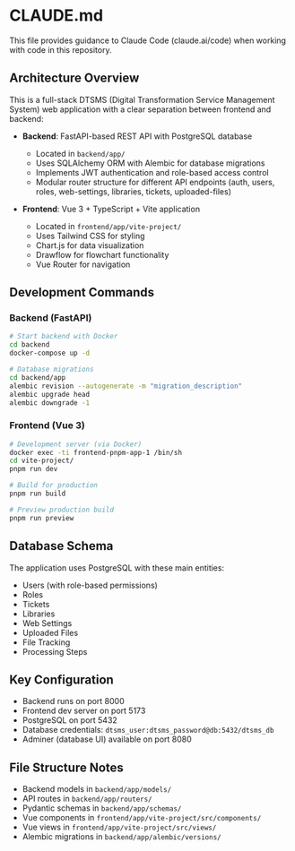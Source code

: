 # CLAUDE.md

This file provides guidance to Claude Code (claude.ai/code) when working with code in this repository.

## Architecture Overview

This is a full-stack DTSMS (Digital Transformation Service Management System) web application with a clear separation between frontend and backend:

- **Backend**: FastAPI-based REST API with PostgreSQL database
  - Located in `backend/app/`
  - Uses SQLAlchemy ORM with Alembic for database migrations
  - Implements JWT authentication and role-based access control
  - Modular router structure for different API endpoints (auth, users, roles, web-settings, libraries, tickets, uploaded-files)

- **Frontend**: Vue 3 + TypeScript + Vite application
  - Located in `frontend/app/vite-project/`
  - Uses Tailwind CSS for styling
  - Chart.js for data visualization
  - Drawflow for flowchart functionality
  - Vue Router for navigation

## Development Commands

### Backend (FastAPI)
```bash
# Start backend with Docker
cd backend
docker-compose up -d

# Database migrations
cd backend/app
alembic revision --autogenerate -m "migration_description"
alembic upgrade head
alembic downgrade -1
```

### Frontend (Vue 3)
```bash
# Development server (via Docker)
docker exec -ti frontend-pnpm-app-1 /bin/sh
cd vite-project/
pnpm run dev

# Build for production
pnpm run build

# Preview production build
pnpm run preview
```

## Database Schema

The application uses PostgreSQL with these main entities:
- Users (with role-based permissions)
- Roles
- Tickets
- Libraries
- Web Settings
- Uploaded Files
- File Tracking
- Processing Steps

## Key Configuration

- Backend runs on port 8000
- Frontend dev server on port 5173
- PostgreSQL on port 5432
- Database credentials: `dtsms_user:dtsms_password@db:5432/dtsms_db`
- Adminer (database UI) available on port 8080

## File Structure Notes

- Backend models in `backend/app/models/`
- API routes in `backend/app/routers/`
- Pydantic schemas in `backend/app/schemas/`
- Vue components in `frontend/app/vite-project/src/components/`
- Vue views in `frontend/app/vite-project/src/views/`
- Alembic migrations in `backend/app/alembic/versions/`